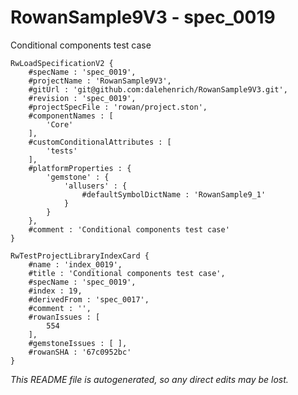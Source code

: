 # RowanSample9V3 - spec_0019
Conditional components test case
```
RwLoadSpecificationV2 {
	#specName : 'spec_0019',
	#projectName : 'RowanSample9V3',
	#gitUrl : 'git@github.com:dalehenrich/RowanSample9V3.git',
	#revision : 'spec_0019',
	#projectSpecFile : 'rowan/project.ston',
	#componentNames : [
		'Core'
	],
	#customConditionalAttributes : [
		'tests'
	],
	#platformProperties : {
		'gemstone' : {
			'allusers' : {
				#defaultSymbolDictName : 'RowanSample9_1'
			}
		}
	},
	#comment : 'Conditional components test case'
}

RwTestProjectLibraryIndexCard {
	#name : 'index_0019',
	#title : 'Conditional components test case',
	#specName : 'spec_0019',
	#index : 19,
	#derivedFrom : 'spec_0017',
	#comment : '',
	#rowanIssues : [
		554
	],
	#gemstoneIssues : [ ],
	#rowanSHA : '67c0952bc'
}
```

*This README file is autogenerated, so any direct edits may be lost.*
